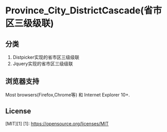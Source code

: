 ﻿# Province_City_DistrictCascade(省市区三级级联)

## **分类**
 1. Distpicker实现的省市区三级级联
 2. Jquery实现的省市区三级级联

## **浏览器支持**
Most browsers(Firefox,Chrome等) 和 Internet Explorer 10+.

## **License**
[MIT][1]
  [1]: https://opensource.org/licenses/MIT